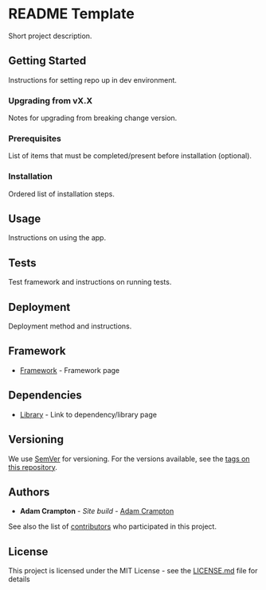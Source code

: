 # README Template
Short project description.

## Getting Started
Instructions for setting repo up in dev environment.

### Upgrading from vX.X
Notes for upgrading from breaking change version.

### Prerequisites
List of items that must be completed/present before installation (optional).

### Installation
Ordered list of installation steps.

## Usage
Instructions on using the app.

## Tests
Test framework and instructions on running tests.

## Deployment
Deployment method and instructions.

## Framework
* [Framework](http://www.framework.io/0.0.0/docs/) - Framework page

## Dependencies
* [Library](http://www.library.io/0.0.0/docs/) - Link to dependency/library page

## Versioning
We use [SemVer](http://semver.org/) for versioning. For the versions available, see the [tags on this repository](https://github.com/your/project/tags). 

## Authors
* **Adam Crampton** - *Site build* - [Adam Crampton](https://github.com/adamcrampton)

See also the list of [contributors](https://github.com/your/project/contributors) who participated in this project.

## License
This project is licensed under the MIT License - see the [LICENSE.md](LICENSE.md) file for details
